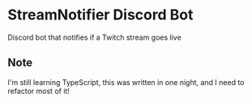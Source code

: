 # StreamNotifier Discord Bot

Discord bot that notifies if a Twitch stream goes live

## Note
I'm still learning TypeScript, this was written in one night, and I need to
refactor most of it!

